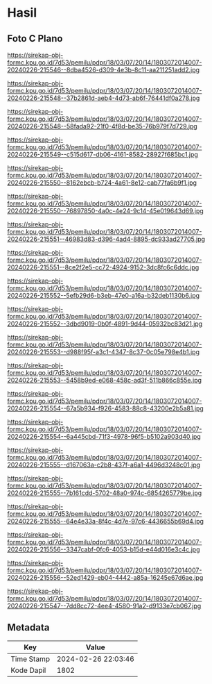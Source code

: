 # Hasil

## Foto C Plano

https://sirekap-obj-formc.kpu.go.id/7d53/pemilu/pdpr/18/03/07/20/14/1803072014007-20240226-215546--8dba4526-d309-4e3b-8c11-aa211251add2.jpg

https://sirekap-obj-formc.kpu.go.id/7d53/pemilu/pdpr/18/03/07/20/14/1803072014007-20240226-215548--37b2861d-aeb4-4d73-ab6f-76441df0a278.jpg

https://sirekap-obj-formc.kpu.go.id/7d53/pemilu/pdpr/18/03/07/20/14/1803072014007-20240226-215548--58fada92-21f0-4f8d-be35-76b979f7d729.jpg

https://sirekap-obj-formc.kpu.go.id/7d53/pemilu/pdpr/18/03/07/20/14/1803072014007-20240226-215549--c515d617-db06-4161-8582-28927f685bc1.jpg

https://sirekap-obj-formc.kpu.go.id/7d53/pemilu/pdpr/18/03/07/20/14/1803072014007-20240226-215550--8162ebcb-b724-4a61-8e12-cab77fa6b9f1.jpg

https://sirekap-obj-formc.kpu.go.id/7d53/pemilu/pdpr/18/03/07/20/14/1803072014007-20240226-215550--76897850-4a0c-4e24-9c14-45e019643d69.jpg

https://sirekap-obj-formc.kpu.go.id/7d53/pemilu/pdpr/18/03/07/20/14/1803072014007-20240226-215551--46983d83-d396-4ad4-8895-dc933ad27705.jpg

https://sirekap-obj-formc.kpu.go.id/7d53/pemilu/pdpr/18/03/07/20/14/1803072014007-20240226-215551--8ce2f2e5-cc72-4924-9152-3dc8fc6c6ddc.jpg

https://sirekap-obj-formc.kpu.go.id/7d53/pemilu/pdpr/18/03/07/20/14/1803072014007-20240226-215552--5efb29d6-b3eb-47e0-a16a-b32deb1130b6.jpg

https://sirekap-obj-formc.kpu.go.id/7d53/pemilu/pdpr/18/03/07/20/14/1803072014007-20240226-215552--3dbd9019-0b0f-4891-9d44-05932bc83d21.jpg

https://sirekap-obj-formc.kpu.go.id/7d53/pemilu/pdpr/18/03/07/20/14/1803072014007-20240226-215553--d988f95f-a3c1-4347-8c37-0c05e798e4b1.jpg

https://sirekap-obj-formc.kpu.go.id/7d53/pemilu/pdpr/18/03/07/20/14/1803072014007-20240226-215553--5458b9ed-e068-458c-ad3f-511b866c855e.jpg

https://sirekap-obj-formc.kpu.go.id/7d53/pemilu/pdpr/18/03/07/20/14/1803072014007-20240226-215554--67a5b934-f926-4583-88c8-43200e2b5a81.jpg

https://sirekap-obj-formc.kpu.go.id/7d53/pemilu/pdpr/18/03/07/20/14/1803072014007-20240226-215554--6a445cbd-71f3-4978-96f5-b5102a903d40.jpg

https://sirekap-obj-formc.kpu.go.id/7d53/pemilu/pdpr/18/03/07/20/14/1803072014007-20240226-215555--d167063a-c2b8-437f-a6a1-4496d3248c01.jpg

https://sirekap-obj-formc.kpu.go.id/7d53/pemilu/pdpr/18/03/07/20/14/1803072014007-20240226-215555--7b161cdd-5702-48a0-974c-6854265779be.jpg

https://sirekap-obj-formc.kpu.go.id/7d53/pemilu/pdpr/18/03/07/20/14/1803072014007-20240226-215555--64e4e33a-8f4c-4d7e-97c6-4436655b69d4.jpg

https://sirekap-obj-formc.kpu.go.id/7d53/pemilu/pdpr/18/03/07/20/14/1803072014007-20240226-215556--3347cabf-0fc6-4053-b15d-e44d016e3c4c.jpg

https://sirekap-obj-formc.kpu.go.id/7d53/pemilu/pdpr/18/03/07/20/14/1803072014007-20240226-215556--52ed1429-eb04-4442-a85a-16245e67d6ae.jpg

https://sirekap-obj-formc.kpu.go.id/7d53/pemilu/pdpr/18/03/07/20/14/1803072014007-20240226-215547--7dd8cc72-4ee4-4580-91a2-d9133e7cb067.jpg


## Metadata

| Key        | Value               |
| ---------- | ------------------- |
| Time Stamp | 2024-02-26 22:03:46 |
| Kode Dapil | 1802                |



